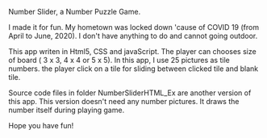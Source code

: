 Number Slider, a Number Puzzle Game.

I made it for fun. My hometown was locked down 'cause of COVID 19 (from April to June, 2020). I don't have anything to do and cannot going outdoor.

This app writen in Html5, CSS  and javaScript. The player can chooses size of board ( 3 x 3, 4 x 4 or 5 x 5). 
In this app, I use 25 pictures as tile numbers. the player click on a tile for sliding between clicked tile and blank tile.

Source code files in folder NumberSliderHTML_Ex are another version of this app. This version doesn't need any number pictures.
It draws the number itself during playing game. 


Hope you have fun!


